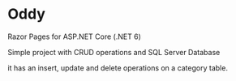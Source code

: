 # Oddy
Razor Pages for ASP.NET Core (.NET 6)

Simple project with CRUD operations and SQL Server Database

it has an insert, update and delete operations on a category table.